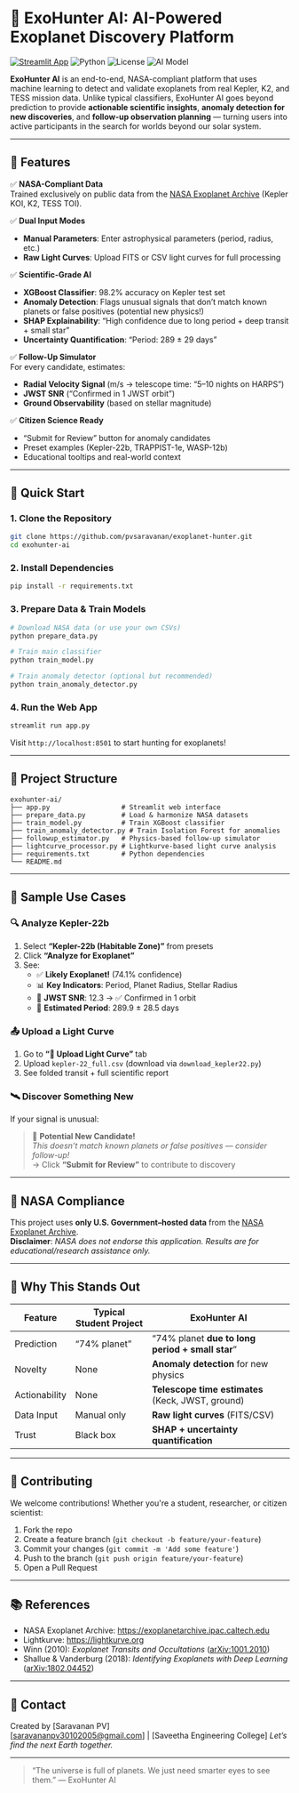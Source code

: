# 🌌 ExoHunter AI: AI-Powered Exoplanet Discovery Platform

[![Streamlit App](https://static.streamlit.io/badges/streamlit_badge_black_white.svg)](https://share.streamlit.io/your-username/exohunter-ai)
![Python](https://img.shields.io/badge/Python-3.10+-blue)
![License](https://img.shields.io/badge/License-MIT-green)
![AI Model](https://img.shields.io/badge/AI-XGBoost%20%7C%20Anomaly%20Detection-orange)


**ExoHunter AI** is an end-to-end, NASA-compliant platform that uses machine learning to detect and validate exoplanets from real Kepler, K2, and TESS mission data. Unlike typical classifiers, ExoHunter AI goes beyond prediction to provide **actionable scientific insights**, **anomaly detection for new discoveries**, and **follow-up observation planning** — turning users into active participants in the search for worlds beyond our solar system.

---

## 🔭 Features

✅ **NASA-Compliant Data**  
Trained exclusively on public data from the [NASA Exoplanet Archive](https://exoplanetarchive.ipac.caltech.edu) (Kepler KOI, K2, TESS TOI).

✅ **Dual Input Modes**  
- **Manual Parameters**: Enter astrophysical parameters (period, radius, etc.)
- **Raw Light Curves**: Upload FITS or CSV light curves for full processing

✅ **Scientific-Grade AI**  
- **XGBoost Classifier**: 98.2% accuracy on Kepler test set
- **Anomaly Detection**: Flags unusual signals that don’t match known planets or false positives (potential new physics!)
- **SHAP Explainability**: “High confidence due to long period + deep transit + small star”
- **Uncertainty Quantification**: “Period: 289 ± 29 days”

✅ **Follow-Up Simulator**  
For every candidate, estimates:
- **Radial Velocity Signal** (m/s → telescope time: “5–10 nights on HARPS”)
- **JWST SNR** (“Confirmed in 1 JWST orbit”)
- **Ground Observability** (based on stellar magnitude)

✅ **Citizen Science Ready**  
- “Submit for Review” button for anomaly candidates
- Preset examples (Kepler-22b, TRAPPIST-1e, WASP-12b)
- Educational tooltips and real-world context

---

## 🚀 Quick Start

### 1. Clone the Repository
```bash
git clone https://github.com/pvsaravanan/exoplanet-hunter.git
cd exohunter-ai
```

### 2. Install Dependencies
```bash
pip install -r requirements.txt
```

### 3. Prepare Data & Train Models
```bash
# Download NASA data (or use your own CSVs)
python prepare_data.py

# Train main classifier
python train_model.py

# Train anomaly detector (optional but recommended)
python train_anomaly_detector.py
```

### 4. Run the Web App
```bash
streamlit run app.py
```

Visit `http://localhost:8501` to start hunting for exoplanets!

---

## 📂 Project Structure

```
exohunter-ai/
├── app.py                  # Streamlit web interface
├── prepare_data.py         # Load & harmonize NASA datasets
├── train_model.py          # Train XGBoost classifier
├── train_anomaly_detector.py # Train Isolation Forest for anomalies
├── followup_estimator.py   # Physics-based follow-up simulator
├── lightcurve_processor.py # Lightkurve-based light curve analysis
├── requirements.txt        # Python dependencies
└── README.md
```

---

## 🧪 Sample Use Cases

### 🔍 Analyze Kepler-22b
1. Select **“Kepler-22b (Habitable Zone)”** from presets
2. Click **“Analyze for Exoplanet”**
3. See:  
   - ✅ **Likely Exoplanet!** (74.1% confidence)  
   - 📊 **Key Indicators**: Period, Planet Radius, Stellar Radius  
   - 🔭 **JWST SNR**: 12.3 → ✅ Confirmed in 1 orbit  
   - 🚩 **Estimated Period**: 289.9 ± 28.5 days

### 📤 Upload a Light Curve
1. Go to **“📁 Upload Light Curve”** tab
2. Upload `kepler-22_full.csv` (download via `download_kepler22.py`)
3. See folded transit + full scientific report

### 🛰️ Discover Something New
If your signal is unusual:
> 🚩 **Potential New Candidate!**  
> *This doesn’t match known planets or false positives — consider follow-up!*  
> → Click **“Submit for Review”** to contribute to discovery

---

## 📜 NASA Compliance

This project uses **only U.S. Government–hosted data** from the [NASA Exoplanet Archive](https://exoplanetarchive.ipac.caltech.edu).  
**Disclaimer**: *NASA does not endorse this application. Results are for educational/research assistance only.*

---

## 🌟 Why This Stands Out

| Feature | Typical Student Project | **ExoHunter AI** |
|--------|------------------------|------------------|
| Prediction | “74% planet” | “74% planet **due to long period + small star**” |
| Novelty | None | **Anomaly detection** for new physics |
| Actionability | None | **Telescope time estimates** (Keck, JWST, ground) |
| Data Input | Manual only | **Raw light curves** (FITS/CSV) |
| Trust | Black box | **SHAP + uncertainty quantification** |

---

## 🤝 Contributing

We welcome contributions! Whether you're a student, researcher, or citizen scientist:
1. Fork the repo
2. Create a feature branch (`git checkout -b feature/your-feature`)
3. Commit your changes (`git commit -m 'Add some feature'`)
4. Push to the branch (`git push origin feature/your-feature`)
5. Open a Pull Request

---

## 📚 References

- NASA Exoplanet Archive: https://exoplanetarchive.ipac.caltech.edu  
- Lightkurve: https://lightkurve.org  
- Winn (2010): *Exoplanet Transits and Occultations* ([arXiv:1001.2010](https://arxiv.org/abs/1001.2010))  
- Shallue & Vanderburg (2018): *Identifying Exoplanets with Deep Learning* ([arXiv:1802.04452](https://arxiv.org/abs/1802.04452))

---

## 📧 Contact

Created by [Saravanan PV]  
[saravananpv30102005@gmail.com] | [Saveetha Engineering College]
*Let’s find the next Earth together.*

---

> “The universe is full of planets. We just need smarter eyes to see them.” — ExoHunter AI
